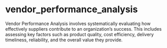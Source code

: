 # vendor_performance_analysis
Vendor Performance Analysis involves systematically evaluating how effectively suppliers contribute to an organization’s success. This includes assessing key factors such as product quality, cost efficiency, delivery timeliness, reliability, and the overall value they provide.
